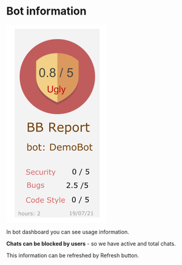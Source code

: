 # Bot information

![](.gitbook/assets/image%20%2822%29.png)

In bot dashboard you can see usage information.



**Chats can be blocked by users** - so we have active and total chats.

This information can be refreshed by Refresh button.

